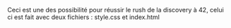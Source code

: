 Ceci est une des possibilité pour réussir le rush de la discovery à 42, celui ci est fait avec deux fichiers : style.css et index.html
